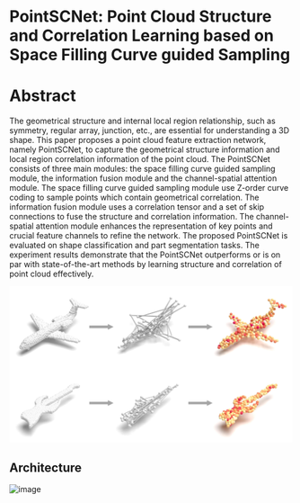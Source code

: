 # PointSCNet: Point Cloud Structure and Correlation Learning based on Space Filling Curve guided Sampling
# Abstract
The geometrical structure and internal local region relationship, such as symmetry, regular array, junction, etc., are essential for understanding a 3D shape. This paper proposes a point cloud feature extraction network, namely PointSCNet, to capture the geometrical structure information and local region correlation information of the point cloud. The PointSCNet consists of three main modules: the space filling curve guided sampling module, the information fusion module and the channel-spatial attention module. The space filling curve guided sampling module use Z-order curve coding to sample points which contain geometrical correlation. The information fusion module uses a correlation tensor and a set of skip connections to fuse the structure and correlation information. The channel-spatial attention module enhances the representation of key points and crucial feature channels to refine the network. The proposed PointSCNet is evaluated on shape classification and part segmentation tasks. The experiment results demonstrate that the PointSCNet outperforms or is on par with state-of-the-art methods by learning structure and correlation of point cloud effectively.


![image](images/example.jpg)


## Architecture

![image](images/model.jpg)
